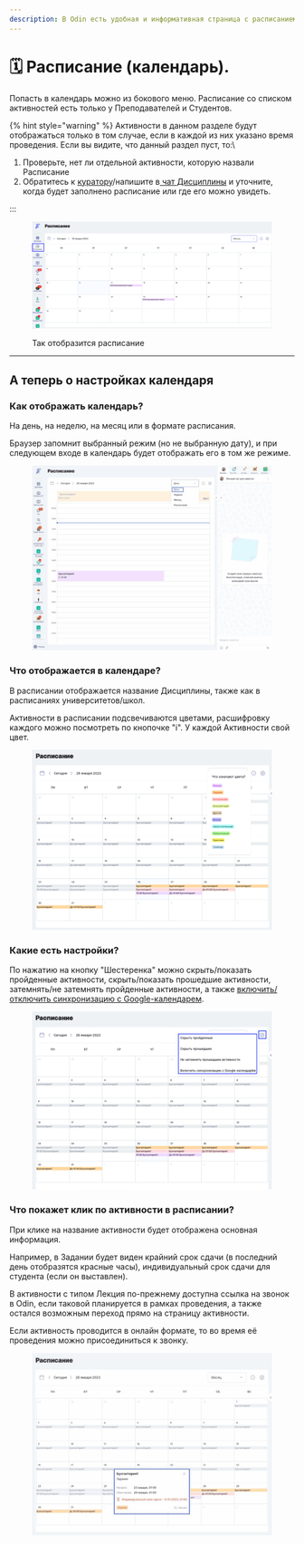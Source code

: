 ```yaml
---
description: В Odin есть удобная и информативная страница с расписанием (календарем)
---
```


# 🗓️ Расписание (календарь).

Попасть в календарь можно из бокового меню.  Расписание со списком активностей есть только у Преподавателей и  Студентов.&#x20;

{% hint style="warning" %}
Активности в данном разделе будут отображаться только в том случае, если в каждой из них указано время проведения. Если вы видите, что данный раздел пуст, то:\


1. Проверьте, нет ли отдельной активности, которую назвали Расписание
2. Обратитесь к [куратору](../gde-naiti-kuratora.md)/напишите в[ чат Дисциплины](../gde-naiti-chat-discipliny.md)  и уточните, когда будет заполнено расписание или где его можно увидеть.

:::

<figure><img src="../.gitbook/assets/image (89).png" alt=""><figcaption><p>Так отобразится расписание</p></figcaption></figure>

***

## А теперь о настройках календаря

### Как отображать календарь?

На день, на неделю, на месяц или в формате расписания. &#x20;

Браузер запомнит выбранный режим (но не выбранную дату), и при следующем входе в календарь будет отображать его в том же режиме.

<figure><img src="../.gitbook/assets/календарь 2.webp" alt=""><figcaption></figcaption></figure>

### **Что отображается в календаре?**

В расписании отображается название Дисциплины,  также как в расписаниях университетов/школ.

Активности в расписании подсвечиваются цветами, расшифровку каждого можно посмотреть по кнопочке "i". У каждой Активности свой цвет.

<figure><img src="../.gitbook/assets/image (32).png" alt=""><figcaption></figcaption></figure>

### Какие есть настройки?

По нажатию на кнопку "Шестеренка" можно скрыть/показать пройденные активности, скрыть/показать прошедшие активности, затемнять/не затемнять пройденные активности, а также [включить/отключить синхронизацию с Google-календарем](https://app.gitbook.com/s/fEAQaa7lpEa3qgwVTlEe/instrukcii-po-rabote/nastroika-sinkhronizacii-s-google-kalendarem).&#x20;

<figure><img src="../.gitbook/assets/image (46).png" alt=""><figcaption></figcaption></figure>

### Что покажет клик по активности в расписании?

При клике на название активности будет отображена основная информация.&#x20;

Например, в Задании будет виден крайний срок сдачи (в последний день отобразятся красные часы), индивидуальный срок сдачи для студента (если он выставлен).&#x20;

В активности с типом Лекция по-прежнему доступна ссылка на звонок в Odin, если таковой планируется в рамках проведения, а также остался возможным переход прямо на страницу активности.&#x20;

Если активность проводится в онлайн формате, то во время её проведения можно присоединиться к звонку.

<figure><img src="../.gitbook/assets/Гифка с Gifius.ru-33333.gif" alt=""><figcaption></figcaption></figure>
